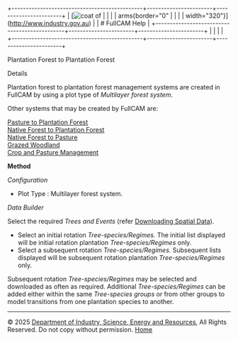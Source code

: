 +----------------------------------------------+-----------------------+-----------------------+
| [![coat of                                   |                       | [](index.htm)         |
| arms](imgs/DISER-inline_Mono.png){border="0" |                       |                       |
| width="320"}](http://www.industry.gov.au)    |                       | # FullCAM Help        |
+----------------------------------------------+-----------------------+-----------------------+
|                                              |                       |                       |
+----------------------------------------------+-----------------------+-----------------------+

Plantation Forest to Plantation Forest

Details

Plantation forest to plantation forest management systems are created in
FullCAM by using a plot type of *Multilayer forest system*.

Other systems that may be created by FullCAM are:

[Pasture to Plantation
Forest](228_Pasture%20to%20Plantation%20Forest.htm)\
[Native Forest to Plantation
Forest](230_Native%20Forest%20to%20Plantation%20Forest.htm)\
[Native Forest to Pasture](231_Native%20Forest%20to%20Pasture.htm)\
[Grazed Woodland](232_Grazed%20Woodland.htm)\
[Crop and Pasture Management](233_Crop%20and%20Pasture%20Management.htm)

**Method**

*Configuration*

- Plot Type : Multilayer forest system.

*Data Builder*

Select the required *Trees and Events* (refer [Downloading Spatial
Data](207_Downloading%20Spatial%20Data.htm)).

- Select an initial rotation *Tree-species/Regimes.* The initial list
  displayed will be initial rotation plantation *Tree-species/Regimes*
  only.
- Select a subsequent rotation *Tree-species/Regimes.* Subsequent lists
  displayed will be subsequent rotation plantation
  *Tree-species/Regimes* only.

Subsequent rotation *Tree-species/Regimes* may be selected and
downloaded as often as required. Additional *Tree-species/Regimes* can
be added either within the same *Tree-species groups* or from other
groups to model transitions from one plantation species to another.

------------------------------------------------------------------------

© 2025 [Department of Industry, Science, Energy and
Resources](http://www.industry.gov.au "Department of Industry, Science, Energy and Resources"),
All Rights Reserved. Do not copy without permission.
[Home](index.htm "help index")

